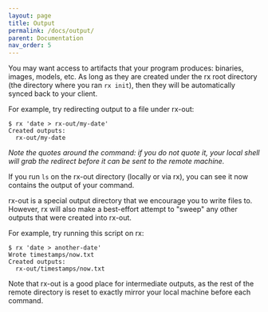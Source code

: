 ```yaml
---
layout: page
title: Output
permalink: /docs/output/
parent: Documentation
nav_order: 5
---
```


You may want access to artifacts that your program produces: binaries, images,
models, etc. As long as they are created under the rx root directory (the
directory where you ran `rx init`), then they will be automatically synced back
to your client.

For example, try redirecting output to a file under rx-out:

    $ rx 'date > rx-out/my-date'
    Created outputs:
      rx-out/my-date

_Note the quotes around the command: if you do not quote it, your local shell
will grab the redirect before it can be sent to the remote machine._

If you run `ls` on the rx-out directory (locally or via rx), you can see it now
contains the output of your command.

rx-out is a special output directory that we encourage you to write files to.
However, rx will also make a best-effort attempt to "sweep" any other outputs
that were created into rx-out.

For example, try running this script on rx:

    $ rx 'date > another-date'
    Wrote timestamps/now.txt
    Created outputs:
      rx-out/timestamps/now.txt

Note that rx-out is a good place for intermediate outputs, as the rest of
the remote directory is reset to exactly mirror your local machine before each
command.

